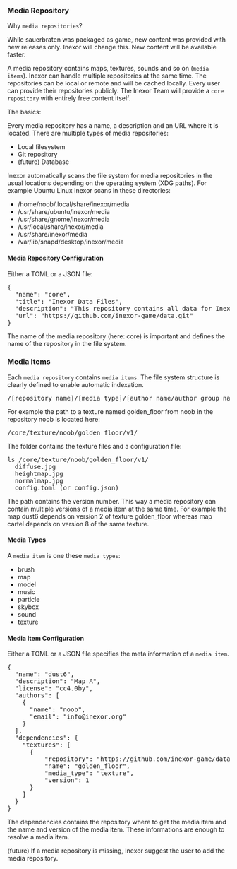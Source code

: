 ### Media Repository

Why `media repositories`?

While sauerbraten was packaged as game, new content was provided with new releases only. Inexor will change this. New content will be available faster.

A media repository contains maps, textures, sounds and so on (`media items`). Inexor can handle multiple repositories at the same time. The repositories can be local or remote and will be cached locally. Every user can provide their repositories publicly. The Inexor Team will provide a `core repository` with entirely free content itself.

The basics:

Every media repository has a name, a description and an URL where it is located. There are multiple types of media repositories:

* Local filesystem
* Git repository
* (future) Database

Inexor automatically scans the file system for media repositories in the usual locations depending on the operating system (XDG paths). For example Ubuntu Linux Inexor scans in these directories:

* /home/noob/.local/share/inexor/media
* /usr/share/ubuntu/inexor/media
* /usr/share/gnome/inexor/media
* /usr/local/share/inexor/media
* /usr/share/inexor/media
* /var/lib/snapd/desktop/inexor/media

#### Media Repository Configuration

Either a TOML or a JSON file:

<pre>
{
  "name": "core",
  "title": "Inexor Data Files",
  "description": "This repository contains all data for Inexor. It is intended as the core package, featuring up our main dependencies plus a few maps in ~300MB. Anything else can get delivered via custom packages ingame.",
  "url": "https://github.com/inexor-game/data.git"
}
</pre>

The name of the media repository (here: core) is important and defines the name of the repository in the file system.

### Media Items

Each `media repository` contains `media items`. The file system structure is clearly defined to enable automatic indexation.

<pre>
/[repository_name]/[media_type]/[author_name/author_group_name]/[media_name]/v[version]/
</pre>

For example the path to a texture named golden_floor from noob in the repository noob is located here:

<pre>
/core/texture/noob/golden_floor/v1/
</pre>

The folder contains the texture files and a configuration file:

<pre>
ls /core/texture/noob/golden_floor/v1/
  diffuse.jpg
  heightmap.jpg
  normalmap.jpg
  config.toml (or config.json)
</pre>

The path contains the version number. This way a media repository can contain multiple versions of a media item at the same time. For example the map dust6 depends on version 2 of texture golden_floor whereas map cartel depends on version 8 of the same texture.

#### Media Types

A `media item` is one these `media types`:

* brush
* map
* model
* music
* particle
* skybox
* sound
* texture

#### Media Item Configuration

Either a TOML or a JSON file specifies the meta information of a `media item`.

<pre>
{
  "name": "dust6",
  "description": "Map A",
  "license": "cc4.0by",
  "authors": [
    {
      "name": "noob",
      "email": "info@inexor.org"
    }
  ],
  "dependencies": {
    "textures": [
      {
          "repository": "https://github.com/inexor-game/data.git",
          "name": "golden_floor",
          "media_type": "texture",
          "version": 1
      }
    ]
  }
}
</pre>

The dependencies contains the repository where to get the media item and the name and version of the media item. These informations are enough to resolve a media item.

(future) If a media repository is missing, Inexor suggest the user to add the media repository.
